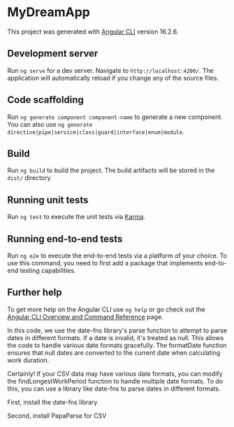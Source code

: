 # MyDreamApp

This project was generated with [Angular CLI](https://github.com/angular/angular-cli) version 16.2.6.

## Development server

Run `ng serve` for a dev server. Navigate to `http://localhost:4200/`. The application will automatically reload if you change any of the source files.

## Code scaffolding

Run `ng generate component component-name` to generate a new component. You can also use `ng generate directive|pipe|service|class|guard|interface|enum|module`.

## Build

Run `ng build` to build the project. The build artifacts will be stored in the `dist/` directory.

## Running unit tests

Run `ng test` to execute the unit tests via [Karma](https://karma-runner.github.io).

## Running end-to-end tests

Run `ng e2e` to execute the end-to-end tests via a platform of your choice. To use this command, you need to first add a package that implements end-to-end testing capabilities.

## Further help

To get more help on the Angular CLI use `ng help` or go check out the [Angular CLI Overview and Command Reference](https://angular.io/cli) page.

 In this code, we use the date-fns library's parse function to attempt to parse dates in different formats. If a date is invalid, it's treated as null. This allows the code to handle various date formats gracefully. The formatDate function ensures that null dates are converted to the current date when calculating work duration.

Certainly! If your CSV data may have various date formats, you can modify the findLongestWorkPeriod function to handle multiple date formats. To do this, you can use a library like date-fns to parse dates in different formats.

First, install the date-fns library

Second, install PapaParse for CSV 

